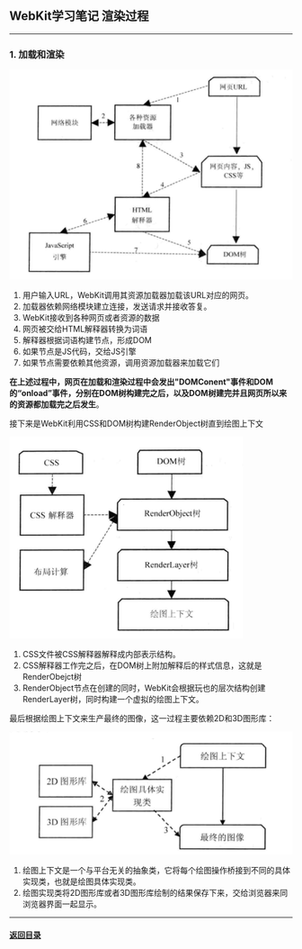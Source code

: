 ## WebKit学习笔记 渲染过程

---

### 1. 加载和渲染

![](./img/6.png)

1. 用户输入URL，WebKit调用其资源加载器加载该URL对应的网页。
2. 加载器依赖网络模块建立连接，发送请求并接收答复。
3. WebKit接收到各种网页或者资源的数据
4. 网页被交给HTML解释器转换为词语
5. 解释器根据词语构建节点，形成DOM
6. 如果节点是JS代码，交给JS引擎
7. 如果节点需要依赖其他资源，调用资源加载器来加载它们

**在上述过程中，网页在加载和渲染过程中会发出"DOMConent"事件和DOM的“onload”事件，分别在DOM树构建完之后，以及DOM树建完并且网页所以来的资源都加载完之后发生**。

接下来是WebKit利用CSS和DOM树构建RenderObject树直到绘图上下文

![](./img/7.png)

1. CSS文件被CSS解释器解释成内部表示结构。
2. CSS解释器工作完之后，在DOM树上附加解释后的样式信息，这就是RenderObejct树
3. RenderObject节点在创建的同时，WebKit会根据玩也的层次结构创建RenderLayer树，同时构建一个虚拟的绘图上下文。

最后根据绘图上下文来生产最终的图像，这一过程主要依赖2D和3D图形库：

![](./img/8.png)

1. 绘图上下文是一个与平台无关的抽象类，它将每个绘图操作桥接到不同的具体实现类，也就是绘图具体实现类。
2. 绘图实现类将2D图形库或者3D图形库绘制的结果保存下来，交给浏览器来同浏览器界面一起显示。





---

#### [返回目录](./)

